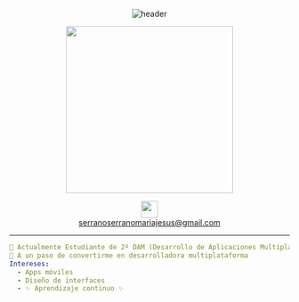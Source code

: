 <p align="center">
  <img src="https://capsule-render.vercel.app/api?type=waving&color=ff69b4&height=200&section=header&text=Hola%20soy%20María%20Jesús&fontSize=50&fontColor=ffffff&animation=fadeIn" alt="header"/>
</p>


<p align="center">
  <img src="https://media3.giphy.com/media/v1.Y2lkPTc5MGI3NjExbmFhMTB2bXJ2NGl6amx4OTVyYnIyNjFsMGpkdHlleDYxdTYzNWg0ciZlcD12MV9pbnRlcm5hbF9naWZfYnlfaWQmY3Q9Zw/okFG5aJWqRGMYXoKTD/giphy.gif" width="300"/>
</p>


<p align="center">
  <a href="mailto:serranoserranomariajesus@gmail.com">
    <img src="https://cdn-icons-png.flaticon.com/512/732/732200.png" width="30" height="30"/><br/>
    serranoserranomariajesus@gmail.com
  </a>
</p>



---

```yaml
🔭 Actualmente Estudiante de 2º DAM (Desarrollo de Aplicaciones Multiplataforma)  
🌱 A un paso de convertirme en desarrolladora multiplataforma  
Intereses:
  - Apps móviles
  - Diseño de interfaces
  - ✨ Aprendizaje continuo ✨
